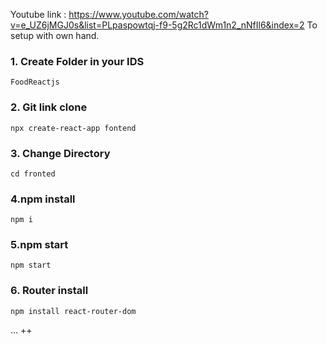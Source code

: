 
Youtube link : https://www.youtube.com/watch?v=e_UZ6jMGJ0s&list=PLpaspowtqj-f9-5g2Rc1dWm1n2_nNfIl6&index=2
To setup with own hand.
### 1. Create Folder in your IDS
```
FoodReactjs
```
### 2. Git link clone
```
npx create-react-app fontend
```
### 3. Change Directory
```
cd fronted
```
### 4.npm install
```
npm i
```
### 5.npm start
```
npm start
```
### 6. Router install
```
npm install react-router-dom
```
...
++





